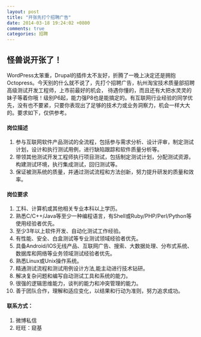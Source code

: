 ```yaml
---
layout: post
title: "开张先打个招聘广告"
date: 2014-03-18 19:24:02 +0800
comments: true
categories: 招聘
---
```

## 怪兽说开张了！
WordPress太笨重，Drupal的插件太不友好，折腾了一晚上决定还是拥抱Octopress。今天别的什么就不说了，先打个招聘广告，杭州淘宝技术质量部招聘高级测试开发工程师，上市前最好的机会， 待遇你懂的，而且还有大把水灵灵的妹子等着你哦！级别P6起，能力强P8也是能搞定的。有互联网行业经验的同学优先，没有也不要紧，只要你表现出了足够的技术力或业务洞察力，机会一样大大的。要求如下，仅供参考。

<!--more-->
#### 岗位描述
1. 参与互联网软件产品测试的全流程，包括参与需求分析、设计评审，制定测试计划，设计和执行测试用例，进行缺陷跟踪和软件质量分析等。
2. 带领其他测试开发工程师执行项目测试，包括制定测试计划，分配测试资源，构建测试环境，执行集成测试，回归测试等。
3. 保证被测系统的质量，并通过测试流程和方法创新，努力提升研发的质量和效率。

#### 岗位要求
1. 工科、计算机或其他相关专业本科以上学历。
2. 熟悉C/C++/Java等至少一种编程语言，有Shell或Ruby/PHP/Perl/Python等使用经验者优先。
3. 至少3年以上软件开发、自动化测试工作经验。
4. 有性能、安全、白盒测试等专业测试领域经验者优先。
5. 具备Android/IOS无线产品、互联网广告、搜索、大数据处理、分布式系统、数据库和网络等业务领域测试经验者优先。
6. 熟悉Linux或Unix操作系统。
7. 精通测试流程和测试用例设计方法,能主动进行技术钻研。
8. 解决复杂问题和编写自动测试工具和系统的能力。
9. 很强的逻辑思维能力，谈判的能力和冲突管理的能力。
10. 善于团队合作，理解和适应变化，以结果和行动为准则，努力追求成功。

#### 联系方式：
1. 微博私信
2. 旺旺：窥基